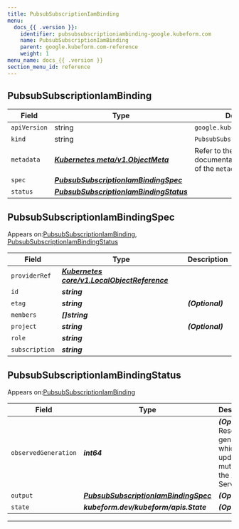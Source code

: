 ```yaml
---
title: PubsubSubscriptionIamBinding
menu:
  docs_{{ .version }}:
    identifier: pubsubsubscriptioniambinding-google.kubeform.com
    name: PubsubSubscriptionIamBinding
    parent: google.kubeform.com-reference
    weight: 1
menu_name: docs_{{ .version }}
section_menu_id: reference
---
```


## PubsubSubscriptionIamBinding
| Field | Type | Description |
| ------ | ----- | ----------- |
| `apiVersion` | string | `google.kubeform.com/v1alpha1` |
|    `kind` | string | `PubsubSubscriptionIamBinding` |
| `metadata` | ***[Kubernetes meta/v1.ObjectMeta](https://kubernetes.io/docs/reference/generated/kubernetes-api/v1.13/#objectmeta-v1-meta)***|Refer to the Kubernetes API documentation for the fields of the `metadata` field.|
| `spec` | ***[PubsubSubscriptionIamBindingSpec](#PubsubSubscriptionIamBindingSpec)***||
| `status` | ***[PubsubSubscriptionIamBindingStatus](#PubsubSubscriptionIamBindingStatus)***||
## PubsubSubscriptionIamBindingSpec

Appears on:[PubsubSubscriptionIamBinding](#PubsubSubscriptionIamBinding), [PubsubSubscriptionIamBindingStatus](#PubsubSubscriptionIamBindingStatus)

| Field | Type | Description |
| ------ | ----- | ----------- |
| `providerRef` | ***[Kubernetes core/v1.LocalObjectReference](https://kubernetes.io/docs/reference/generated/kubernetes-api/v1.13/#localobjectreference-v1-core)***||
| `id` | ***string***||
| `etag` | ***string***| ***(Optional)*** |
| `members` | ***[]string***||
| `project` | ***string***| ***(Optional)*** |
| `role` | ***string***||
| `subscription` | ***string***||
## PubsubSubscriptionIamBindingStatus

Appears on:[PubsubSubscriptionIamBinding](#PubsubSubscriptionIamBinding)

| Field | Type | Description |
| ------ | ----- | ----------- |
| `observedGeneration` | ***int64***| ***(Optional)*** Resource generation, which is updated on mutation by the API Server.|
| `output` | ***[PubsubSubscriptionIamBindingSpec](#PubsubSubscriptionIamBindingSpec)***| ***(Optional)*** |
| `state` | ***kubeform.dev/kubeform/apis.State***| ***(Optional)*** |
---
